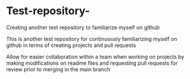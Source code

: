 # Test-repository-
Creating another test repository to familiarize myself on github 

This is another test repository for continuously familiarizing myself on github in terms of creating projects and pull requests

Allow for easier collaboration within a team when working on projects by making modifications on readme files and requesting pull requests for review prior to merging
in the main branch 

